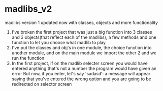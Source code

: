 # madlibs_v2
madlibs version 1 updated now with classes, objects and more functionality

1. I've broken the first project that was just a big function into 3 classes and 3 objects(that reflect each of the madlibs), a few methods and one function to let you choose what madlib to play
2. I've put the classes and obj's in one module, the choice function into another module, and on the main module we import the other 2 and we run the function
3. In the first project, if on the madlib selecter screen you would have entered anything that's not a number the program would have given an error
But now, if you enter, let's say 'sadasd': a message will appear saying that you've entered the wrong option and you are going to be redirected on selector screen



